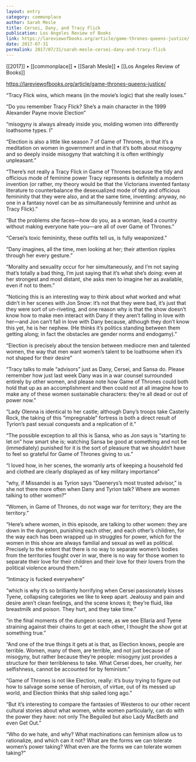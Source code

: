 ```yaml
---
layout: entry
category: commonplace
author: Sarah Mesle
title: Cersei, Dany, and Tracy Flick
publication: Los Angeles Review of Books
link: https://lareviewofbooks.org/article/game-thrones-queens-justice/
date: 2017-07-31
permalink: 2017/07/31/sarah-mesle-cersei-dany-and-tracy-flick
---
```


[[2017]] • [[commonplace]] • [[Sarah Mesle]] • [[Los Angeles Review of Books]] 

https://lareviewofbooks.org/article/game-thrones-queens-justice/

“Tracy Flick wins, which means (in the movie’s logic) that she really loses.”

“Do you remember Tracy Flick? She’s a main character in the 1999 Alexander Payne movie Election”

“misogyny is always already inside you, molding women into differently loathsome types. I”

“Election is also a little like season 7 of Game of Thrones, in that it’s a meditation on women in government and in that it’s both about misogyny and so deeply inside misogyny that watching it is often writhingly unpleasant.”

“There’s not really a Tracy Flick in Game of Thrones because the tidy and officious mode of feminine power Tracy represents is definitely a modern invention (or rather, my theory would be that the Victorians invented fantasy literature to counterbalance the desexualized mode of tidy and officious femininity that they were also, and at the same time, inventing: anyway, no one in a fantasy novel can be as simultaneously feminine and unhot as Tracy Flick).”

“But the problems she faces—how do you, as a woman, lead a country without making everyone hate you—are all of over Game of Thrones.”

“Cersei’s toxic femininity, these outfits tell us, is fully weaponized.”

“Dany imagines, all the time, men looking at her; their attention ripples through her every gesture.”

“Morality and sexuality occur for her simultaneously, and I’m not saying that’s totally a bad thing, I’m just saying that it’s what she’s doing: even at her strongest and most distant, she asks men to imagine her as available, even if not to them.”

“Noticing this is an interesting way to think about what worked and what didn’t in her scenes with Jon Snow: it’s not that they were bad, it’s just that they were sort of un-riveting, and one reason why is that the show doesn’t know how to make men interact with Dany if they aren’t falling in love with her—and Jon can’t fall in love with Dany because, although they don’t know this yet, he is her nephew. (He thinks it’s politics standing between them getting along; in fact the obstacles are gender norms and endogamy).”

“Election is precisely about the tension between mediocre men and talented women, the way that men want women’s talent to be loathsome when it’s not shaped for their desire”

“Tracy talks to male “advisors” just as Dany, Cersei, and Sansa do. Please remember how just last week Dany was in a war counsel surrounded entirely by other women, and please note how Game of Thrones could both hold that up as an accomplishment and then could not at all imagine how to make any of these women sustainable characters: they’re all dead or out of power now.”

“Lady Olenna is identical to her castle; although Dany’s troops take Casterly Rock, the taking of this “impregnable” fortress is both a direct result of Tyrion’s past sexual conquests and a replication of it.”

“The possible exception to all this is Sansa, who as Jon says is “starting to let on” how smart she is; watching Sansa be good at something and not be (immediately) punished for it is the sort of pleasure that we shouldn’t have to feel so grateful for Game of Thrones giving to us.”

“I loved how, in her scenes, the womanly arts of keeping a household fed and clothed are clearly displayed as of key military importance”

“why, if Missandei is as Tyrion says “Daenerys’s most trusted advisor,” is she not there more often when Dany and Tyrion talk? Where are women talking to other women?”

“Women, in Game of Thrones, do not wage war for territory; they are the territory.”

“Here’s where women, in this episode, are talking to other women: they are down in the dungeon, punishing each other, and each other’s children, for the way each has been wrapped up in struggles for power, which for the women in this show are always familial and sexual as well as political. Precisely to the extent that there is no way to separate women’s bodies from the territories fought over in war, there is no way for those women to separate their love for their children and their love for their lovers from the political violence around them.”

“Intimacy is fucked everywhere”

“which is why it’s so brilliantly horrifying when Cersei passionately kisses Tyene, collapsing categories we like to keep apart. Jealousy and pain and desire aren’t clean feelings, and the scene knows it; they’re fluid, like breastmilk and poison. They hurt, and they take time.”

“in the final moments of the dungeon scene, as we see Ellaria and Tyene straining against their chains to get at each other, I thought the show got at something true.”

“And one of the true things it gets at is that, as Election knows, people are terrible. Women, many of them, are terrible, and not just because of misogyny, but rather because they’re people: misogyny just provides a structure for their terribleness to take. What Cersei does, her cruelty, her selfishness, cannot be accounted for by feminism.”

“Game of Thrones is not like Election, really: it’s busy trying to figure out how to salvage some sense of heroism, of virtue, out of its messed up world, and Election thinks that ship sailed long ago.”

“But it’s interesting to compare the fantasies of Westeros to our other recent cultural stories about what women, white women particularly, can do with the power they have: not only The Beguiled but also Lady MacBeth and even Get Out.”

“Who do we hate, and why? What machinations can feminism allow us to rationalize, and which can it not? What are the forms we can tolerate women’s power taking? What even are the forms we can tolerate women taking?”

